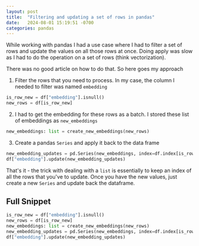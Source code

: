 ```yaml
---
layout: post
title:  "Filtering and updating a set of rows in pandas"
date:   2024-08-01 15:19:51 -0700
categories: pandas
---
```

While working with pandas I had a use case where I had to filter a set of rows and update the values on all those rows at once. Doing apply was slow as I had to do the operation on a set of rows (think vectorization).

There was no good article on how to do that. So here goes my approach
1. Filter the rows that you need to process. In my case, the column I needed to filter was named `embedding`

```python
is_row_new = df["embedding"].isnull()
new_rows = df[is_row_new]
```

2. I had to get the embedding for these rows as a batch. I stored these list of embeddings as `new_embeddings` 
```python
new_embeddings: list = create_new_embeddings(new_rows)
```

3. Create a pandas `Series` and apply it back to the data frame
```python
new_embedding_updates = pd.Series(new_embeddings, index=df.index[is_row_new])
df["embedding"].update(new_embedding_updates)
```

That's it - the trick with dealing with a `list` is essentially to keep an index of all the rows that you've to update. Once you have the new values, just create a new `Series` and update back the dataframe.

## Full Snippet

```python
is_row_new = df["embedding"].isnull()
new_rows = df[is_row_new]
new_embeddings: list = create_new_embeddings(new_rows)
new_embedding_updates = pd.Series(new_embeddings, index=df.index[is_row_new])
df["embedding"].update(new_embedding_updates)
```
